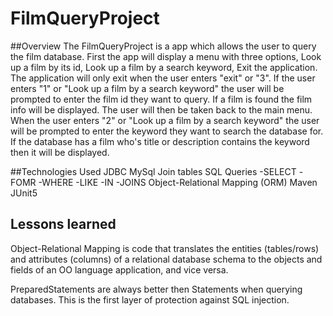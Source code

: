 # FilmQueryProject

##Overview
The FilmQueryProject is a app which allows the user to query the film database. First the app will display a menu with three options, Look up a film by its id, Look up a film by a search keyword, Exit the application. The application will only exit when the user enters "exit" or "3". If the user enters "1" or "Look up a film by a search keyword" the user will be prompted to enter the film id they want to query. If a film is found the film info will be displayed. The user will then be taken back to the main menu. When the user enters "2" or "Look up a film by a search keyword" the user will be prompted to enter the keyword they want to search the database for. If the database has a film who's title or description contains the keyword then it will be displayed.

##Technologies Used
JDBC
MySql
Join tables
SQL Queries
  -SELECT
  -FOMR
  -WHERE
  -LIKE
  -IN
  -JOINS
Object-Relational Mapping (ORM)
Maven
JUnit5

## Lessons learned
Object-Relational Mapping is code that translates the entities (tables/rows) and attributes (columns) of a relational database schema to the objects and fields of an OO language application, and vice versa.

PreparedStatements are always better then Statements when querying databases. This is the first layer of protection against SQL injection.
